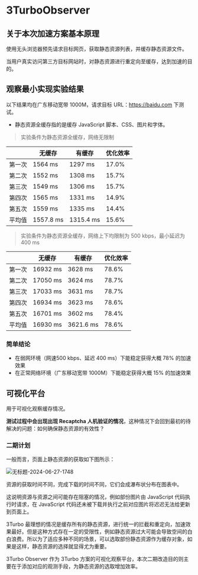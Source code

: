 # 3TurboObserver

## 关于本次加速方案基本原理

使用无头浏览器预先请求目标网页，获取静态资源列表，并缓存静态资源文件。

当用户真实访问第三方目标网站时，对静态资源进行重定向至缓存，达到加速的目的。

## 观察最小实现实验结果

以下结果均在广东移动宽带 1000M，请求目标 URL：https://baidu.com 下测试。

- 静态资源全缓存指的是缓存 JavaScript 脚本、CSS、图片和字体。

> 实验条件为静态资源全缓存，网络无限制
> 

|  | 无缓存 | 有缓存 | 优化效率 |
| --- | --- | --- | --- |
| 第一次 | 1564 ms | 1297 ms | 17.0% |
| 第二次 | 1552 ms | 1308 ms | 15.7% |
| 第三次 | 1549 ms | 1306 ms | 15.7% |
| 第四次 | 1565 ms | 1331 ms | 14.9% |
| 第五次 | 1559 ms | 1335 ms | 14.4% |
| 平均值 | 1557.8 ms | 1315.4 ms | 15.6% |

> 实验条件为静态资源全缓存，网络上下均限制为 500 kbps，最小延迟为 400 ms
> 

|  | 无缓存 | 有缓存 | 优化效率 |
| --- | --- | --- | --- |
| 第一次 | 16932 ms | 3628 ms | 78.6% |
| 第二次 | 17050 ms | 3624 ms | 78.7% |
| 第三次 | 17033 ms | 3631 ms | 78.7% |
| 第四次 | 16934 ms | 3623 ms | 78.6% |
| 第五次 | 16701 ms | 3602 ms | 78.4% |
| 平均值 | 16930 ms | 3621.6 ms | 78.6% |

### 简单结论

- 在弱网环境（网速500 kbps、延迟 400 ms）下能稳定获得大概 78% 的加速效果
- 在正常网络环境（广东移动宽带 1000M）下能稳定获得大概 15% 的加速效果

## 可视化平台

用于可视化观察缓存情况。

**测试过程中会出现出现 Recaptcha 人机验证的情况**，这种情况下会回到最初的待解决的问题：如何确保静态资源的有效性？

### 二期计划

一般而言，页面上静态资源的获取如下图所示：

![无标题-2024-06-27-1748](https://github.com/user-attachments/assets/3b82447e-09a3-4117-8c04-2d2d2209fd76)


资源的获取时间不同，完成下载的时间不同，它们会成瀑布状分布在图表中。

这说明资源与资源之间可能存在阻塞的情况，例如部份图片由 JavaScript 代码执行时请求，在 JavaScript 代码还未被下载并执行之前对应图片将迟迟无法给更新到页面上。

3Turbo 最理想的情况是缓存所有的静态资源，进行统一的拦截和重定向，加速效果最好。但是这种方式存在一定的受限性，例如静态资源过大可能会导致空间的白白浪费。所以为了适应多种不同的场景，可以选取部份静态资源作为缓存对象，如果是这样，静态资源的选择就显得尤为重要。

3Turbo Observer 作为 3Turbo 方案的可视化观察平台，本次二期改造目的则主要在于添加对应的观测手段，为静态资源的选取增加效率。
